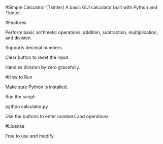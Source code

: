 #Simple Calculator (Tkinter)
A basic GUI calculator built with Python and Tkinter.

#Features

Perform basic arithmetic operations: addition, subtraction, multiplication, and division.

Supports decimal numbers.

Clear button to reset the input.

Handles division by zero gracefully.

#How to Run

Make sure Python is installed.

Run the script:

python calculator.py


Use the buttons to enter numbers and operations.

#License

Free to use and modify.
